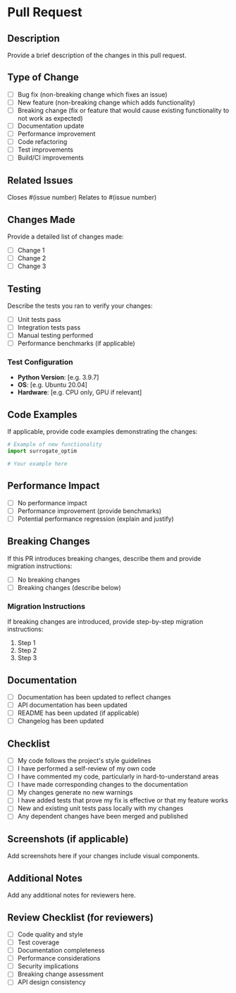 # Pull Request

## Description

Provide a brief description of the changes in this pull request.

## Type of Change

- [ ] Bug fix (non-breaking change which fixes an issue)
- [ ] New feature (non-breaking change which adds functionality)
- [ ] Breaking change (fix or feature that would cause existing functionality to not work as expected)
- [ ] Documentation update
- [ ] Performance improvement
- [ ] Code refactoring
- [ ] Test improvements
- [ ] Build/CI improvements

## Related Issues

Closes #(issue number)
Relates to #(issue number)

## Changes Made

Provide a detailed list of changes made:

- [ ] Change 1
- [ ] Change 2
- [ ] Change 3

## Testing

Describe the tests you ran to verify your changes:

- [ ] Unit tests pass
- [ ] Integration tests pass
- [ ] Manual testing performed
- [ ] Performance benchmarks (if applicable)

### Test Configuration

- **Python Version**: [e.g. 3.9.7]
- **OS**: [e.g. Ubuntu 20.04]
- **Hardware**: [e.g. CPU only, GPU if relevant]

## Code Examples

If applicable, provide code examples demonstrating the changes:

```python
# Example of new functionality
import surrogate_optim

# Your example here
```

## Performance Impact

- [ ] No performance impact
- [ ] Performance improvement (provide benchmarks)
- [ ] Potential performance regression (explain and justify)

## Breaking Changes

If this PR introduces breaking changes, describe them and provide migration instructions:

- [ ] No breaking changes
- [ ] Breaking changes (describe below)

### Migration Instructions

If breaking changes are introduced, provide step-by-step migration instructions:

1. Step 1
2. Step 2
3. Step 3

## Documentation

- [ ] Documentation has been updated to reflect changes
- [ ] API documentation has been updated
- [ ] README has been updated (if applicable)
- [ ] Changelog has been updated

## Checklist

- [ ] My code follows the project's style guidelines
- [ ] I have performed a self-review of my own code
- [ ] I have commented my code, particularly in hard-to-understand areas
- [ ] I have made corresponding changes to the documentation
- [ ] My changes generate no new warnings
- [ ] I have added tests that prove my fix is effective or that my feature works
- [ ] New and existing unit tests pass locally with my changes
- [ ] Any dependent changes have been merged and published

## Screenshots (if applicable)

Add screenshots here if your changes include visual components.

## Additional Notes

Add any additional notes for reviewers here.

## Review Checklist (for reviewers)

- [ ] Code quality and style
- [ ] Test coverage
- [ ] Documentation completeness
- [ ] Performance considerations
- [ ] Security implications
- [ ] Breaking change assessment
- [ ] API design consistency